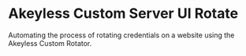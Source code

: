 # Akeyless Custom Server UI Rotate

Automating the process of rotating credentials on a website using the Akeyless Custom Rotator.

